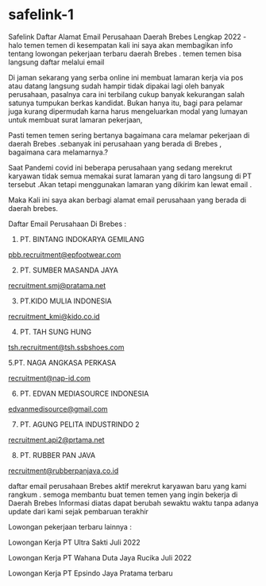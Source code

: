 # safelink-1
Safelink
Daftar Alamat Email Perusahaan Daerah Brebes Lengkap 2022 - halo temen temen di kesempatan kali ini saya akan membagikan info tentang lowongan pekerjaan terbaru daerah Brebes . temen temen bisa langsung daftar melalui email 

Di jaman sekarang yang serba online ini membuat lamaran kerja via pos atau datang langsung sudah hampir tidak dipakai lagi oleh banyak perusahaan, pasalnya cara ini terbilang cukup banyak kekurangan salah satunya tumpukan berkas kandidat. Bukan hanya itu, bagi para pelamar juga kurang dipermudah karna harus mengeluarkan modal yang lumayan untuk membuat surat lamaran pekerjaan, 

Pasti temen temen sering bertanya bagaimana cara melamar pekerjaan di daerah Brebes .sebanyak ini perusahaan yang berada di Brebes , bagaimana cara melamarnya.?

Saat Pandemi covid ini beberapa perusahaan yang sedang merekrut karyawan tidak semua memakai surat lamaran yang di taro langsung di PT tersebut .Akan tetapi menggunakan lamaran yang dikirim kan lewat email .

Maka Kali ini saya akan berbagi alamat email perusahaan yang berada di daerah brebes.

Daftar Email Perusahaan Di Brebes :

1. PT. BINTANG INDOKARYA GEMILANG

 pbb.recruitment@epfootwear.com

 

2. PT. SUMBER MASANDA JAYA

recruitment.smj@pratama.net

 

3. PT.KIDO MULIA INDONESIA

recruitment_kmi@kido.co.id

 

4. PT. TAH SUNG HUNG

tsh.recruitment@tsh.ssbshoes.com

 

5.PT. NAGA ANGKASA PERKASA

recruitment@nap-id.com

 

6. PT. EDVAN MEDIASOURCE INDONESIA

edvanmedisource@gmail.com

 

7. PT. AGUNG PELITA INDUSTRINDO 2

recruitment.api2@prtama.net

 

8. PT. RUBBER PAN JAVA

recruitment@rubberpanjava.co.id

daftar email perusahaan Brebes aktif merekrut karyawan baru yang kami rangkum . semoga membantu buat temen temen yang ingin bekerja di Daerah Brebes Informasi diatas dapat berubah sewaktu waktu tanpa adanya update dari kami sejak pembaruan terakhir

Lowongan pekerjaan terbaru lainnya :

Lowongan Kerja PT Ultra Sakti Juli 2022

Lowongan Kerja PT Wahana Duta Jaya Rucika Juli 2022 

Lowongan Kerja PT Epsindo Jaya Pratama terbaru

